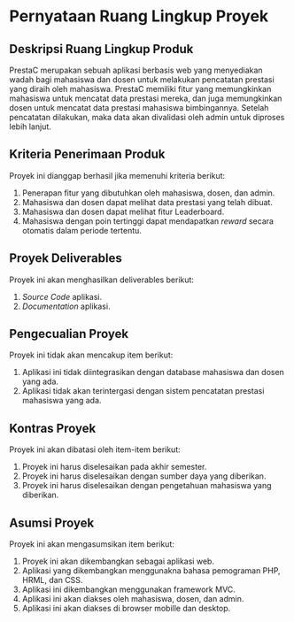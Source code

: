 # Pernyataan Ruang Lingkup Proyek

## Deskripsi Ruang Lingkup Produk

PrestaC merupakan sebuah aplikasi berbasis web yang menyediakan wadah bagi mahasiswa dan dosen untuk melakukan pencatatan prestasi yang diraih oleh mahasiswa. PrestaC memiliki fitur yang memungkinkan mahasiswa untuk mencatat data prestasi mereka, dan juga memungkinkan dosen untuk mencatat data prestasi mahasiswa bimbingannya. Setelah pencatatan dilakukan, maka data akan divalidasi oleh admin untuk diproses lebih lanjut.

## Kriteria Penerimaan Produk
Proyek ini dianggap berhasil jika memenuhi kriteria berikut:

1. Penerapan fitur yang dibutuhkan oleh mahasiswa, dosen, dan admin.
2. Mahasiswa dan dosen dapat melihat data prestasi yang telah dibuat.
3. Mahasiswa dan dosen dapat melihat fitur Leaderboard.
4. Mahasiswa dengan poin tertinggi dapat mendapatkan _*reward*_ secara otomatis dalam periode tertentu.

## Proyek Deliverables
Proyek ini akan menghasilkan deliverables berikut:

1. _Source Code_ aplikasi.
2. _Documentation_ aplikasi.

## Pengecualian Proyek
Proyek ini tidak akan mencakup item berikut:

1. Aplikasi ini tidak diintegrasikan dengan database mahasiswa dan dosen yang ada.
2. Aplikasi tidak akan terintergasi dengan sistem pencatatan prestasi mahasiswa yang ada.

## Kontras Proyek
Proyek ini akan dibatasi oleh item-item berikut:

1. Proyek ini harus diselesaikan pada akhir semester.
2. Proyek ini harus diselesaikan dengan sumber daya yang diberikan.
3. Proyek ini harus diselesaikan dengan pengetahuan mahasiswa yang diberikan.

## Asumsi Proyek
Proyek ini akan mengasumsikan item berikut:

1. Proyek ini akan dikembangkan sebagai aplikasi web.
2. Aplikasi yang dikembangkan menggunakna bahasa pemograman PHP, HRML, dan CSS.
3. Aplikasi ini dikembangkan menggunakan framework MVC.
4. Aplikasi ini akan diakses oleh mahasiswa, dosen, dan admin.
5. Aplikasi ini akan diakses di browser mobille dan desktop.

